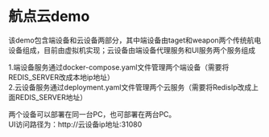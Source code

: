 # 航点云demo
该demo包含端设备和云设备两部分，其中端设备由taget和weapon两个传统航电设备组成，目前由虚拟机实现；云设备由端设备代理服务和UI服务两个服务组成

1.端设备服务通过docker-compose.yaml文件管理两个端设备（需要将REDIS_SERVER改成本地ip地址）  
2.云设备服务通过deployment.yaml文件管理两个云服务（需要将RedisIp改成上面REDIS_SERVER地址）

两个设备可以部署在同一台PC，也可部署在两台PC。  
UI访问路径为：http://云设备ip地址:31080
